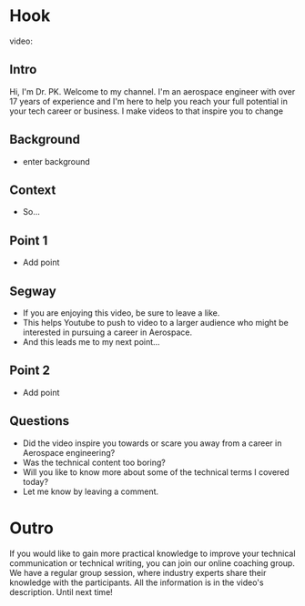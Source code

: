 # Hook
video: 

## Intro
Hi, I'm Dr. PK. Welcome to my channel. I'm an aerospace engineer with over 17 years of experience and I'm here to help you reach your full potential in your tech career or business. I make videos to that inspire you to change 

## Background
- enter background

## Context
- So...

## Point 1 
- Add point

## Segway
- If you are enjoying this video, be sure to leave a like. 
- This helps Youtube to push to video to a larger audience who might be interested in pursuing a career in Aerospace.
- And this leads me to my next point...

## Point 2
- Add point

## Questions
- Did the video inspire you towards or scare you away from a career in Aerospace engineering? 
- Was the technical content too boring?
- Will you like to know more about some of the technical terms I covered today?
- Let me know by leaving a comment.

# Outro
If you would like to gain more practical knowledge to improve your technical communication or technical writing, you can join our online coaching group. We have a regular group session, where industry experts share their knowledge with the participants. All the information is in the video's description. Until next time!
